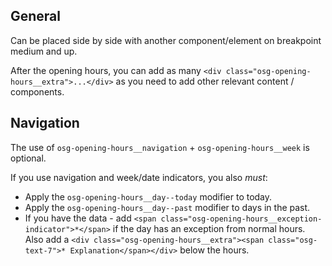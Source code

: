 ## General

Can be placed side by side with another component/element on breakpoint medium and up.

After the opening hours, you can add as many `<div class="osg-opening-hours__extra">...</div>` as you need to add other relevant content / components.
## Navigation

The use of `osg-opening-hours__navigation` + `osg-opening-hours__week` is optional.

If you use navigation and week/date indicators, you also *must*:
- Apply the `osg-opening-hours__day--today` modifier to today.
- Apply the `osg-opening-hours__day--past` modifier to days in the past.
- If you have the data - add `<span class="osg-opening-hours__exception-indicator">*</span>` if the day has an exception from normal hours. Also add a `<div class="osg-opening-hours__extra"><span class="osg-text-7">* Explanation</span></div>` below the hours.

